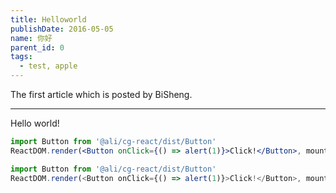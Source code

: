 ```yaml
---
title: Helloworld
publishDate: 2016-05-05
name: 你好
parent_id: 0
tags: 
  - test, apple
---
```


The first article which is posted by BiSheng.

---

Hello world!


```jsx
import Button from '@ali/cg-react/dist/Button'
ReactDOM.render(<Button onClick={() => alert(1)}>Click!</Button>, mountNode);
```

```js
import Button from '@ali/cg-react/dist/Button'
ReactDOM.render(<Button onClick={() => alert(1)}>Click!</Button>, mountNode);
```

